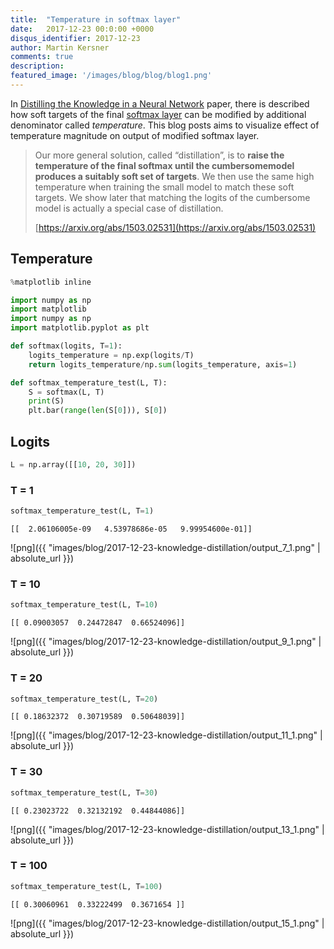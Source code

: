 ```yaml
---
title:  "Temperature in softmax layer"
date:   2017-12-23 00:0:00 +0000
disqus_identifier: 2017-12-23
author: Martin Kersner
comments: true
description: 
featured_image: '/images/blog/blog/blog1.png'
---
```


In [Distilling the Knowledge in a Neural Network](https://arxiv.org/abs/1503.02531) paper, there is described how soft targets of the final [softmax layer](https://en.wikipedia.org/wiki/Softmax_function) can be modified by additional denominator called *temperature*. This blog posts aims to visualize effect of temperature magnitude on output of modified softmax layer.

> Our more general solution, called “distillation”, is to **raise the temperature of the final softmax until the cumbersomemodel produces a suitably soft set of targets**. We then use the same high temperature when training the small model to match these soft targets. We show later that matching the logits of the cumbersome model is actually a special case of distillation.
>
> [https://arxiv.org/abs/1503.02531](https://arxiv.org/abs/1503.02531)

## Temperature


```python
%matplotlib inline

import numpy as np
import matplotlib
import numpy as np
import matplotlib.pyplot as plt
```


```python
def softmax(logits, T=1):
    logits_temperature = np.exp(logits/T)
    return logits_temperature/np.sum(logits_temperature, axis=1)

def softmax_temperature_test(L, T):
    S = softmax(L, T)
    print(S)
    plt.bar(range(len(S[0])), S[0])
```

## Logits


```python
L = np.array([[10, 20, 30]])
```

### T = 1


```python
softmax_temperature_test(L, T=1)
```

    [[  2.06106005e-09   4.53978686e-05   9.99954600e-01]]



![png]({{ "images/blog/2017-12-23-knowledge-distillation/output_7_1.png" | absolute_url }})


### T = 10


```python
softmax_temperature_test(L, T=10)
```

    [[ 0.09003057  0.24472847  0.66524096]]



![png]({{ "images/blog/2017-12-23-knowledge-distillation/output_9_1.png" | absolute_url }})


### T = 20


```python
softmax_temperature_test(L, T=20)
```

    [[ 0.18632372  0.30719589  0.50648039]]



![png]({{ "images/blog/2017-12-23-knowledge-distillation/output_11_1.png" | absolute_url }})

### T = 30


```python
softmax_temperature_test(L, T=30)
```

    [[ 0.23023722  0.32132192  0.44844086]]



![png]({{ "images/blog/2017-12-23-knowledge-distillation/output_13_1.png" | absolute_url }})


### T = 100


```python
softmax_temperature_test(L, T=100)
```

    [[ 0.30060961  0.33222499  0.3671654 ]]



![png]({{ "images/blog/2017-12-23-knowledge-distillation/output_15_1.png" | absolute_url }})

